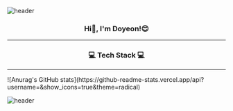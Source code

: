 ![header](https://capsule-render.vercel.app/api?type=waving&color=auto&height=240&section=header&text=HELLO,%20WORLD!&desc=Yeon's%20Github&descAlign=68&fontAlignY=40&align=center)
<h3><p align="center">Hi👋, I'm Doyeon!😊</p></h3>
<hr>
<h3><p align="center">💻 Tech Stack 💻</p></h3>
<hr>
![Anurag's GitHub stats](https://github-readme-stats.vercel.app/api?username=&show_icons=true&theme=radical)







![header](https://capsule-render.vercel.app/api?type=waving&color=auto&height=120&section=footer&align=center)

